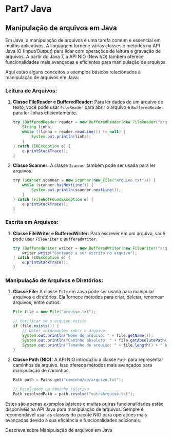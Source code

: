 # Part7 Java

## Manipulação de arquivos em Java

Em Java, a manipulação de arquivos é uma tarefa comum e essencial em muitos aplicativos. A linguagem fornece várias classes e métodos na API Java IO (Input/Output) para lidar com operações de leitura e gravação de arquivos. A partir do Java 7, a API NIO (New I/O) também oferece funcionalidades mais avançadas e eficientes para manipulação de arquivos.

Aqui estão alguns conceitos e exemplos básicos relacionados à manipulação de arquivos em Java:

### Leitura de Arquivos:

1. **Classe FileReader e BufferedReader:**
   Para ler dados de um arquivo de texto, você pode usar `FileReader` para abrir o arquivo e `BufferedReader` para ler linhas eficientemente.

    ```java
    try (BufferedReader reader = new BufferedReader(new FileReader("arquivo.txt"))) {
        String linha;
        while ((linha = reader.readLine()) != null) {
            System.out.println(linha);
        }
    } catch (IOException e) {
        e.printStackTrace();
    }
    ```

2. **Classe Scanner:**
   A classe `Scanner` também pode ser usada para ler arquivos.

    ```java
    try (Scanner scanner = new Scanner(new File("arquivo.txt"))) {
        while (scanner.hasNextLine()) {
            System.out.println(scanner.nextLine());
        }
    } catch (FileNotFoundException e) {
        e.printStackTrace();
    }
    ```

### Escrita em Arquivos:

1. **Classe FileWriter e BufferedWriter:**
   Para escrever em um arquivo, você pode usar `FileWriter` e `BufferedWriter`.

    ```java
    try (BufferedWriter writer = new BufferedWriter(new FileWriter("arquivo_saida.txt"))) {
        writer.write("Conteúdo a ser escrito no arquivo");
    } catch (IOException e) {
        e.printStackTrace();
    }
    ```

### Manipulação de Arquivos e Diretórios:

1. **Classe File:**
   A classe `File` em Java pode ser usada para manipular arquivos e diretórios. Ela fornece métodos para criar, deletar, renomear arquivos, entre outros.

    ```java
    File file = new File("arquivo.txt");

    // Verificar se o arquivo existe
    if (file.exists()) {
        // Obter informações sobre o arquivo
        System.out.println("Nome do arquivo: " + file.getName());
        System.out.println("Caminho absoluto: " + file.getAbsolutePath());
        System.out.println("Tamanho do arquivo: " + file.length() + " bytes");
    }
    ```

2. **Classe Path (NIO):**
   A API NIO introduziu a classe `Path` para representar caminhos de arquivo. Isso oferece métodos mais avançados para manipulação de caminhos.

    ```java
    Path path = Paths.get("caminho/do/arquivo.txt");

    // Resolvendo um caminho relativo
    Path resolvedPath = path.resolve("outroArquivo.txt");
    ```

Estes são apenas exemplos básicos e muitas outras funcionalidades estão disponíveis na API Java para manipulação de arquivos. Sempre é recomendável usar as classes do pacote NIO para operações mais avançadas devido à sua eficiência e funcionalidades adicionais.

Descreva sobre  Manipulação de arquivos em Java

